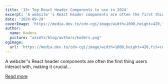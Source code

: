 ```yaml
---
title: '15+ Top React Header Components to use in 2024'
excerpt: 'A website''s React header components are often the first thing users interact with, making it crucial...'
date: '2024-09-29'
coverImage: 'https://media.dev.to/cdn-cgi/image/width=1000,height=420,fit=cover,gravity=auto,format=auto/https%3A%2F%2Fdev-to-uploads.s3.amazonaws.com%2Fuploads%2Farticles%2Fjjyq7b1mas3desbpi7tk.png'
author:
  name: Koders
  picture: "assets/blog/authors/koders.png"
ogImage:
  url: 'https://media.dev.to/cdn-cgi/image/width=1000,height=420,fit=cover,gravity=auto,format=auto/https%3A%2F%2Fdev-to-uploads.s3.amazonaws.com%2Fuploads%2Farticles%2Fjjyq7b1mas3desbpi7tk.png'
---
```


A website''s React header components are often the first thing users interact with, making it crucial...

[Read more](https://dev.to/tailwindcss/15-top-react-header-components-to-use-in-2024-2adk)
